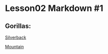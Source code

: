Lesson02 Markdown #1
====================
Gorillas:
----------------------------
[Silverback][1]

[1]:
https://www.google.com/search?safe=active&rlz=1c1chbf_enus723us723&biw=1536&bih=747&tbm=isch&sa=1&ei=hgetw9yqkmxq9aou5kawag&q=silverback+gorillas&oq=silgorillas&gs_l=img.1.0.0i7i30l10.10619.11067..13229...0.0..0.100.284.2j1......1....1..gws-wiz-img.ocpb8ybbxsw&safe=active
[Mountain](https://www.google.com/search?q=Mountain+gorilla&rlz=1C1CHBF_enUS723US723&stick=H4sIAAAAAAAAAONgFuLQz9U3MLY0K1DiBLGMis0KirQss5Ot9JMy83Py0yv184vSE_Myi3Pjk3MSi4sz0zKTE0sy8_OscvLLU4sUUAWLHzEWcAu8_HFPWCp90pqT1xgTucg3S0iFi801rySzpFJIiotHCu5SDQYpLi44jwcAAJaEssUAAAA&source=lnms&tbm=isch&sa=X&ved=0ahUKEwiHh4SxztvdAhWPGDQIHQ1ADGUQ_AUIDigB&biw=1396&bih=686)